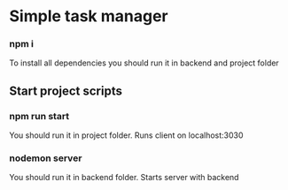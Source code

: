 # Simple task manager
### npm i 
To install all dependencies you should run it in backend and project folder
## Start project scripts
### npm run start
You should run it in project folder. Runs client on localhost:3030
### nodemon server
You should run it in backend folder. Starts server with backend
